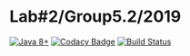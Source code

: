 Lab#2/Group5.2/2019
===================
[![Java 8+](https://img.shields.io/badge/java-8%2b-green.svg)](http://www.oracle.com/technetwork/java/javase/downloads/index.html)
[![Codacy Badge](https://api.codacy.com/project/badge/Grade/5b691c8b885a4b98974953f3a4377665)](https://app.codacy.com/app/FanFairr/java.labs.Group5.2.TaskManager?utm_source=github.com&utm_medium=referral&utm_content=FanFairr/java.labs.Group5.2.TaskManager&utm_campaign=Badge_Grade_Dashboard)
[![Build Status](https://semaphoreci.com/api/v1/fanfairr/java-labs-group5-2-taskmanager/branches/dev/badge.svg)](https://semaphoreci.com/fanfairr/java-labs-group5-2-taskmanager)
